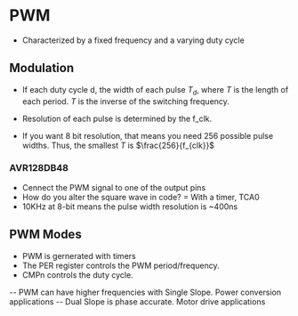 # PWM

- Characterized by a fixed frequency and a varying duty cycle

## Modulation

- If each duty cycle d, the width of each pulse $T_d$, where $T$ is the length of each period. $T$ is the inverse of the switching frequency.

- Resolution of each pulse is determined by the f_clk.
- If you want 8 bit resolution, that means you need 256 possible pulse widths. Thus, the smallest $T$
 is $\frac{256}{f_{clk}}$

### AVR128DB48

- Cennect the PWM signal to one of the output pins
- How do you alter the square wave in code?
  = With a timer, TCA0
- 10KHz at 8-bit means the pulse width resolution is ~400ns

## PWM Modes

- PWM is gernerated with timers
- The PER register controls the PWM period/frequency.
- CMPn controls the duty cycle.

-- PWM can have higher frequencies with Single Slope. Power conversion applications
-- Dual Slope is phase accurate. Motor drive applications
